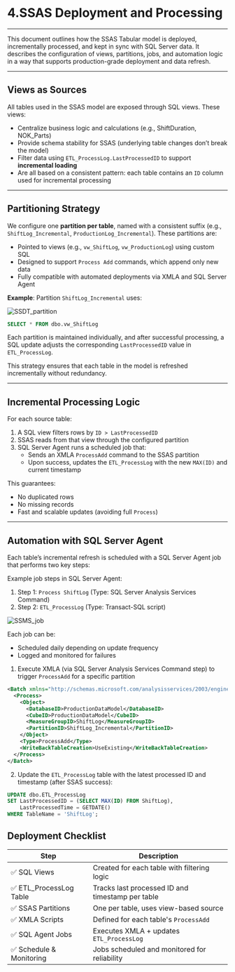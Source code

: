 

#  4.SSAS Deployment and Processing
---
This document outlines how the SSAS Tabular model is deployed, incrementally processed, and kept in sync with SQL Server data. It describes the configuration of views, partitions, jobs, and automation logic in a way that supports production-grade deployment and data refresh.

---

## Views as Sources

All tables used in the SSAS model are exposed through SQL views. These views:

- Centralize business logic and calculations (e.g., ShiftDuration, NOK\_Parts)
- Provide schema stability for SSAS (underlying table changes don’t break the model)
- Filter data using `ETL_ProcessLog.LastProcessedID` to support **incremental loading**
- Are all based on a consistent pattern: each table contains an `ID` column used for incremental processing


---

## Partitioning Strategy

We configure one **partition per table**, named with a consistent suffix (e.g., `ShiftLog_Incremental`, `ProductionLog_Incremental`). These partitions are:

- Pointed to views (e.g., `vw_ShiftLog`, `vw_ProductionLog`) using custom SQL
- Designed to support `Process Add` commands, which append only new data
- Fully compatible with automated deployments via XMLA and SQL Server Agent

 **Example**: Partition `ShiftLog_Incremental` uses:

![SSDT_partition](https://github.com/user-attachments/assets/7e9d857f-5d73-4012-84d4-5b6393e583cc)


```sql
SELECT * FROM dbo.vw_ShiftLog
```

Each partition is maintained individually, and after successful processing, a SQL update adjusts the corresponding `LastProcessedID` value in `ETL_ProcessLog`.

 This strategy ensures that each table in the model is refreshed incrementally without redundancy.

---

##  Incremental Processing Logic

For each source table:

1. A SQL view filters rows by `ID > LastProcessedID`
2. SSAS reads from that view through the configured partition
3. SQL Server Agent runs a scheduled job that:
   - Sends an XMLA `ProcessAdd` command to the SSAS partition
   - Upon success, updates the `ETL_ProcessLog` with the new `MAX(ID)` and current timestamp

This guarantees:

- No duplicated rows
- No missing records
- Fast and scalable updates (avoiding full `Process`)

---

## Automation with SQL Server Agent

Each table’s incremental refresh is scheduled with a SQL Server Agent job that performs two key steps:

Example job steps in SQL Server Agent:

1. Step 1: `Process ShiftLog` (Type: SQL Server Analysis Services Command)
2. Step 2: `ETL_ProcessLog` (Type: Transact-SQL script)

![SSMS_job](https://github.com/user-attachments/assets/abdf0959-c95c-4d7a-b9b1-68859764d693)

Each job can be:

- Scheduled daily depending on update frequency
- Logged and monitored for failures


1. Execute XMLA (via SQL Server Analysis Services Command step) to trigger `ProcessAdd` for a specific partition

```xml
<Batch xmlns="http://schemas.microsoft.com/analysisservices/2003/engine">
  <Process>
    <Object>
      <DatabaseID>ProductionDataModel</DatabaseID>
      <CubeID>ProductionDataModel</CubeID>
      <MeasureGroupID>ShiftLog</MeasureGroupID>
      <PartitionID>ShiftLog_Incremental</PartitionID>
    </Object>
    <Type>ProcessAdd</Type>
    <WriteBackTableCreation>UseExisting</WriteBackTableCreation>
  </Process>
</Batch>
```

2. Update the `ETL_ProcessLog` table with the latest processed ID and timestamp (after SSAS success):

```sql
UPDATE dbo.ETL_ProcessLog
SET LastProcessedID = (SELECT MAX(ID) FROM ShiftLog),
    LastProcessedTime = GETDATE()
WHERE TableName = 'ShiftLog';
```


## Deployment Checklist

| Step                    | Description                                  |
| ----------------------- | -------------------------------------------- |
| ✅ SQL Views             | Created for each table with filtering logic  |
| ✅ ETL\_ProcessLog Table | Tracks last processed ID and timestamp per table |
| ✅ SSAS Partitions       | One per table, uses view-based source        |
| ✅ XMLA Scripts          | Defined for each table's `ProcessAdd`        |
| ✅ SQL Agent Jobs        | Executes XMLA + updates `ETL_ProcessLog`     |
| ✅ Schedule & Monitoring | Jobs scheduled and monitored for reliability |


